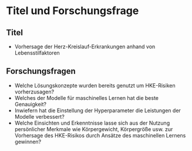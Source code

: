 # Titel und Forschungsfrage
## Titel
* Vorhersage der Herz-Kreislauf-Erkrankungen anhand von Lebensstilfaktoren

## Forschungsfragen
* Welche Lösungskonzepte wurden bereits genutzt um HKE-Risiken vorherzusagen?
* Welches der Modelle für maschinelles Lernen hat die beste Genauigkeit?
* Inwiefern hat die Einstellung der Hyperparameter die Leistungen der Modelle verbessert?
* Welche Einsichten und Erkenntnisse lasse sich aus der Nutzung persönlicher Merkmale wie Körpergewicht, Körpergröße usw. zur Vorhersage des HKE-Risikos durch Ansätze des maschinellen Lernens gewinnen?
